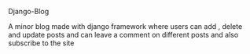 Django-Blog

A minor blog made with django framework where users can add , delete and update posts and can leave a comment on different posts and also subscribe to the site
